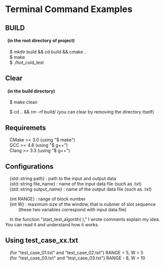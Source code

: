 # Terminal Command Examples
## BUILD
#### &ensp;(in the root directory of project)  
&emsp;$ mkdir build && cd build && cmake ..     
&emsp;$ make    
&emsp;$ ./hot_cold_test    

## Clear
#### &ensp;(in the build directory)
&emsp;$ make clean    

&emsp;$ cd .. && rm -rf build/  (you can clear by removing the directory itself)    

## Requiremets
&emsp;CMake >= 3.0 (using "$ make")    
&emsp;GCC >= 4.8 (using "$ g++")    
&emsp;Clang >= 3.3 (using "$ g++")    

## Configurations
&emsp;{std::string path}        : path to the input and output data    
&emsp;{std::string file_name}   : name of the input data file (such as .txt)    
&emsp;{std::string output_name} : name of the output data file (such as .txt)    

&emsp;{int RANGE} : range of block number    
&emsp;{int W}     : maximum size of the window, that is nubmer of slot sequence    
&emsp;&emsp;&emsp;(these two variables correspond with input data file)    

&emsp;In the function "start_test_algorith( )," I wrote comments explain my idea. You can read it and understand how it works.

## Using test_case_xx.txt
&emsp;(for "test_case_01.txt" and "test_case_02.txt") RANGE = 5, W = 5    
&emsp;(for "test_case_03.txt" and "test_case_03.txt") RANGE - 8, W = 10    
